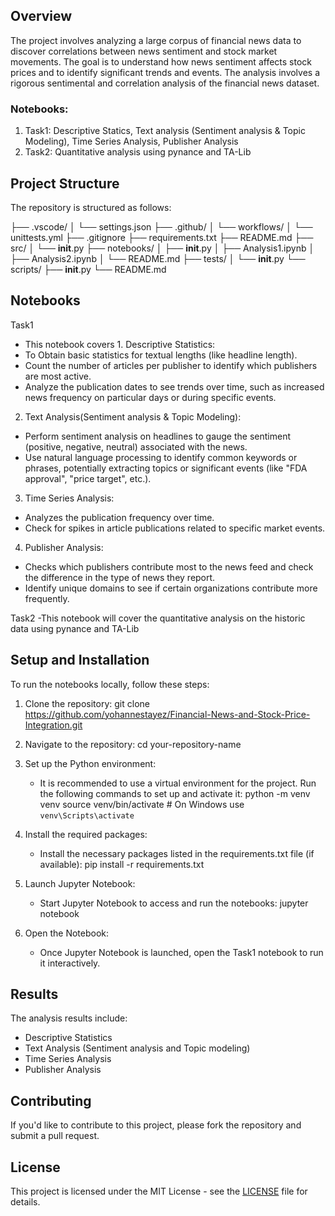 ## Overview

The project involves analyzing a large corpus of financial news data to discover correlations between news sentiment and stock market movements. The goal is to understand how news sentiment affects stock prices and to identify significant trends and events. The analysis involves a rigorous sentimental and correlation analysis of the financial news dataset.

### Notebooks:
1. Task1: Descriptive Statics, Text analysis (Sentiment analysis & Topic Modeling), Time Series Analysis, Publisher Analysis
2. Task2: Quantitative analysis using pynance and TA-Lib

## Project Structure

The repository is structured as follows:

├── .vscode/
│   └── settings.json
├── .github/
│   └── workflows/
│       └── unittests.yml
├── .gitignore
├── requirements.txt
├── README.md
├── src/
│   └── __init__.py
├── notebooks/
│   ├── __init__.py
│   ├── Analysis1.ipynb
│   ├── Analysis2.ipynb
│   └── README.md
├── tests/
│   └── __init__.py
└── scripts/
    ├── __init__.py
    └── README.md


## Notebooks

Task1
   - This notebook covers 
    1. Descriptive Statistics:
-  To Obtain basic statistics for textual lengths (like headline length).
-  Count the number of articles per publisher to identify which publishers are most active.
-  Analyze the publication dates to see trends over time, such as increased news frequency on particular days or during specific events.
2. Text Analysis(Sentiment analysis & Topic Modeling):
-  Perform sentiment analysis on headlines to gauge the sentiment (positive, negative, neutral) associated with the news.
-  Use natural language processing to identify common keywords or phrases, potentially extracting topics or significant events (like "FDA approval", "price target", etc.).
3. Time Series Analysis:
-  Analyzes the publication frequency over time.
-  Check for spikes in article publications related to specific market events.
4. Publisher Analysis:
-  Checks which publishers contribute most to the news feed and check the difference in the type of news they report.
-  Identify unique domains to see if certain organizations contribute more frequently.

Task2
-This notebook will cover the quantitative analysis on the historic data using pynance and TA-Lib 

## Setup and Installation

To run the notebooks locally, follow these steps:

1. Clone the repository:
      git clone https://github.com/yohannestayez/Financial-News-and-Stock-Price-Integration.git
   

2. Navigate to the repository:
      cd your-repository-name
   

3. Set up the Python environment:
   - It is recommended to use a virtual environment for the project. Run the following commands to set up and activate it:
          python -m venv venv
     source venv/bin/activate  # On Windows use `venv\Scripts\activate`
     

4. Install the required packages:
   - Install the necessary packages listed in the requirements.txt file (if available):
          pip install -r requirements.txt
     

5. Launch Jupyter Notebook:
   - Start Jupyter Notebook to access and run the notebooks:
          jupyter notebook
     

6. Open the Notebook:
   - Once Jupyter Notebook is launched, open the Task1 notebook to run it interactively.

## Results

The analysis results include:
- Descriptive Statistics
- Text Analysis (Sentiment analysis and Topic modeling)
- Time Series Analysis
- Publisher Analysis

## Contributing

If you'd like to contribute to this project, please fork the repository and submit a pull request.

## License

This project is licensed under the MIT License - see the [LICENSE](LICENSE) file for details.
